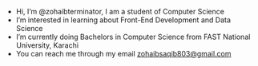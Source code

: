 - Hi, I’m @zohaibterminator, I am a student of Computer Science
- I’m interested in learning about Front-End Development and Data Science
- I’m currently doing Bachelors in Computer Science from FAST National University, Karachi
- You can reach me through my email zohaibsaqib803@gmail.com

<!---
zohaibterminator/zohaibterminator is a ✨ special ✨ repository because its `README.md` (this file) appears on your GitHub profile.
You can click the Preview link to take a look at your changes.
--->
